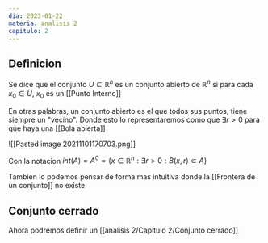 ```yaml
---
dia: 2023-01-22
materia: analisis 2
capitulo: 2
---
```

## Definicion
Se dice que el conjunto $U \subseteq \mathbb{R}^n$ es un conjunto abierto de $\mathbb{R}^n$ si para cada $x_0 \in U$, $x_0$ es un [[Punto Interno]]

En otras palabras, un conjunto abierto es el que todos sus puntos, tiene siempre un "vecino". Donde esto lo representaremos como que $\exists r > 0$ para que haya una [[Bola abierta]]

![[Pasted image 20211101170703.png]]

Con la notacion $int(A)=A^0=\{x \in \mathbb{R}^n : \exists r > 0 : B(x, r) \subset A\}$

Tambien lo podemos pensar de forma mas intuitiva donde la [[Frontera de un conjunto]] no existe

## Conjunto cerrado
Ahora podremos definir un [[analisis 2/Capitulo 2/Conjunto cerrado]]